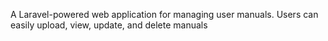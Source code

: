 A Laravel-powered web application for managing user manuals. Users can easily upload, view, update, and delete manuals
